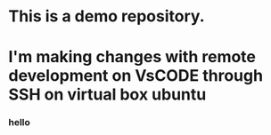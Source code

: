 
# This is a demo repository.

# I'm making changes with remote development on VsCODE through SSH on virtual box ubuntu

### hello